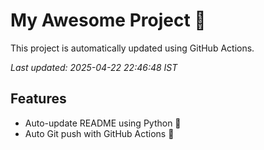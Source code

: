 # My Awesome Project 🚀

This project is automatically updated using GitHub Actions.

_Last updated: 2025-04-22 22:46:48 IST_

## Features
- Auto-update README using Python 🐍
- Auto Git push with GitHub Actions 🤖
